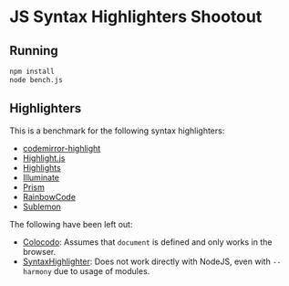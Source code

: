 JS Syntax Highlighters Shootout
===============================

Running
-------

```sh
npm install
node bench.js
```

Highlighters
------------

This is a benchmark for the following syntax highlighters:

-    [codemirror-highlight](https://github.com/curvedmark/codemirror-highlight)
-    [Highlight.js](https://highlightjs.org/)
-    [Highlights](https://github.com/atom/highlights)
-    [Illuminate](https://vkbansal.github.io/illuminate-js/)
-    [Prism](http://prismjs.com/)
-    [RainbowCode](http://rainbowco.de/)
-    [Sublemon](https://github.com/lemonce/sublemon)

The following have been left out:

-    [Colocodo](https://github.com/switer/colocodo): Assumes that `document` is
     defined and only works in the browser.
-    [SyntaxHighlighter](https://github.com/syntaxhighlighter): Does not work
     directly with NodeJS, even with `--harmony` due to usage of modules.
